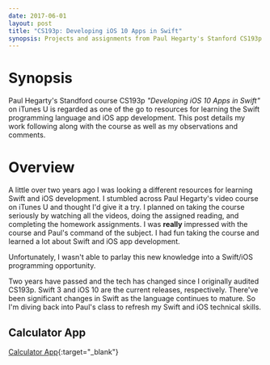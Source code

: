 ```yaml
---
date: 2017-06-01
layout: post
title: "CS193p: Developing iOS 10 Apps in Swift"
synopsis: Projects and assignments from Paul Hegarty's Stanford CS193p course.
---
```


# Synopsis

Paul Hegarty's Standford course CS193p _"Developing iOS 10 Apps in Swift"_ on iTunes U is regarded as one of the go to resources for learning the Swift programming language and iOS app development. This post details my work following along with the course as well as my observations and comments.

# Overview

A little over two years ago I was looking a different resources for learning Swift and iOS development. I stumbled across Paul Hegarty's video course on iTunes U and thought I'd give it a try. I planned on taking the course seriously by watching all the videos, doing the assigned reading, and completing the homework assignments. I was __really__ impressed with the course and Paul's command of the subject. I had fun taking the course and learned a lot about Swift and iOS app development.

Unfortunately, I wasn't able to parlay this new knowledge into a Swift/iOS programming opportunity.

Two years have passed and the tech has changed since I originally audited CS193p. Swift 3 and iOS 10 are the current releases, respectively. There've been significant changes in Swift as the language continues to mature. So I'm diving back into Paul's class to refresh my Swift and iOS technical skills.


## Calculator App

[Calculator App](http://shinyobjectaffliction.com/cs193p-calculator){:target="_blank"}
